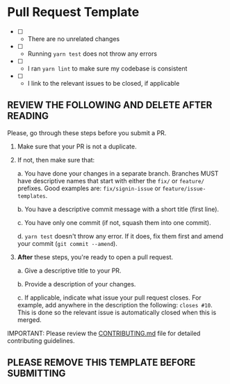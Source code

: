 # Pull Request Template

- [ ] - There are no unrelated changes
- [ ] - Running `yarn test` does not throw any errors
- [ ] - I ran `yarn lint` to make sure my codebase is consistent
- [ ] - I link to the relevant issues to be closed, if applicable

## **REVIEW THE FOLLOWING AND DELETE AFTER READING**

Please, go through these steps before you submit a PR.

1. Make sure that your PR is not a duplicate.
2. If not, then make sure that:

    a. You have done your changes in a separate branch. Branches MUST have descriptive names that start with either the `fix/` or `feature/` prefixes. Good examples are: `fix/signin-issue` or `feature/issue-templates`.

    b. You have a descriptive commit message with a short title (first line).

    c. You have only one commit (if not, squash them into one commit).

    d. `yarn test` doesn't throw any error. If it does, fix them first and amend your commit (`git commit --amend`).

3. **After** these steps, you're ready to open a pull request.

    a. Give a descriptive title to your PR.

    b. Provide a description of your changes.

    c. If applicable, indicate what issue your pull request closes. For example, add anywhere in the description the following: `closes #10`. This is done so the relevant issue is automatically closed when this is merged.

IMPORTANT: Please review the [CONTRIBUTING.md](./CONTRIBUTING.md) file for detailed contributing guidelines.

## **PLEASE REMOVE THIS TEMPLATE BEFORE SUBMITTING**
